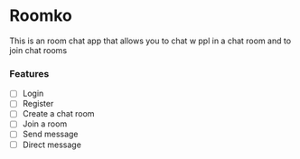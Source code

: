 # Roomko

This is an room chat app that allows you to chat w ppl in a chat room and to join chat rooms

### Features

- [ ] Login
- [ ] Register
- [ ] Create a chat room
- [ ] Join a room
- [ ] Send message
- [ ] Direct message
